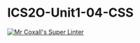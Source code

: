 # ICS2O-Unit1-04-CSS
[![Mr Coxall's Super Linter](https://github.com/darcy-murphy/ICS2O-Unit1-04-CSS/workflows/Mr%20Coxall's%20Super%20Linter/badge.svg)](https://github.com/darcy-murphy/ICS2O-Unit1-04-CSS/actions/)
